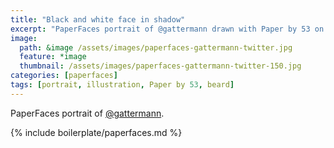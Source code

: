 ```yaml
---
title: "Black and white face in shadow"
excerpt: "PaperFaces portrait of @gattermann drawn with Paper by 53 on an iPad."
image: 
  path: &image /assets/images/paperfaces-gattermann-twitter.jpg 
  feature: *image
  thumbnail: /assets/images/paperfaces-gattermann-twitter-150.jpg
categories: [paperfaces]
tags: [portrait, illustration, Paper by 53, beard]
---
```


PaperFaces portrait of [@gattermann](https://twitter.com/gattermann).

{% include boilerplate/paperfaces.md %}

